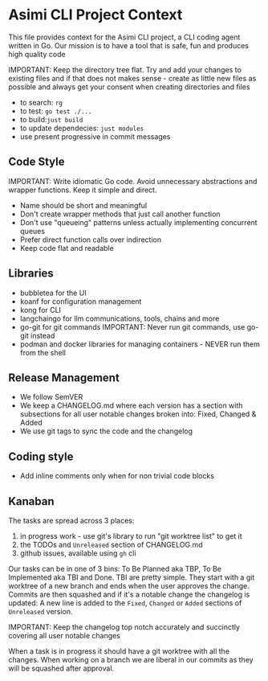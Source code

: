 # Asimi CLI Project Context

This file provides context for the Asimi CLI project, a CLI coding agent written in Go.
Our mission is to have a tool that is safe, fun and produces high quality code

IMPORTANT: Keep the directory tree flat. Try and add your changes to existing files and if that does not makes sense - create as little new files as possible and always get your consent when creating directories and files

- to search: `rg`
- to test: `go test ./...`
- to build:`just build`
- to update dependecies: `just modules`
- use present progressive in commit messages

## Code Style

IMPORTANT: Write idiomatic Go code. Avoid unnecessary abstractions and wrapper functions. Keep it simple and direct.
- Name should be short and meaningful
- Don't create wrapper methods that just call another function
- Don't use "queueing" patterns unless actually implementing concurrent queues
- Prefer direct function calls over indirection
- Keep code flat and readable

## Libraries
- bubbletea for the UI
- koanf for configuration management
- kong for CLI
- langchaingo for llm communications, tools, chains and more
- go-git for git commands IMPORTANT: Never run git commands, use go-git instead
- podman and docker libraries for managing containers - NEVER run them from the shell

## Release Management

- We follow SemVER
- We keep a CHANGELOG.md where each version has a section with subsections for all user notable changes broken into: Fixed, Changed & Added
- We use git tags to sync the code and the changelog

## Coding style
- Add inline comments only when for non trivial code blocks

## Kanaban

The tasks are spread across 3 places:
1. in progress work - use git's library to run "git worktree list" to get it
1. the TODOs and `Unreleased` section of CHANGELOG.md 
2. github issues, available using `gh` cli

Our tasks can be in one of 3 bins: To Be Planned aka TBP, To Be Implemented aka TBI and Done. TBI are pretty simple. They start with a git worktree of a new branch and ends when the user approves the change.
Commits are then squashed and if it's a notable change the changelog is updated: A new line is added to the `Fixed`, `Changed` or `Added` sections of `Unreleased` version. 

IMPORTANT: Keep the changelog top notch accurately and succinctly covering all user notable changes

When a task is in progress it should have a git worktree with all the changes. When working on a branch we are liberal in our commits as they will be squashed after approval.
